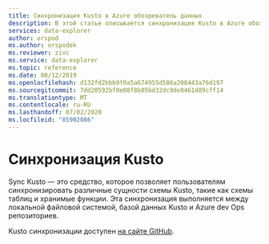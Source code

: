 ```yaml
---
title: Синхронизация Kusto в Azure обозреватель данных
description: В этой статье описывается синхронизация Kusto в Azure обозреватель данных.
services: data-explorer
author: orspod
ms.author: orspodek
ms.reviewer: zivc
ms.service: data-explorer
ms.topic: reference
ms.date: 08/12/2019
ms.openlocfilehash: d132fd2bbb9f0a5a674955d586a208443a76d197
ms.sourcegitcommit: 7dd20592bf0e08f8b05bd32dc9de8461d89cff14
ms.translationtype: MT
ms.contentlocale: ru-RU
ms.lasthandoff: 07/02/2020
ms.locfileid: "85902086"
---
```

# <a name="sync-kusto"></a>Синхронизация Kusto

Sync Kusto — это средство, которое позволяет пользователям синхронизировать различные сущности схемы Kusto, такие как схемы таблиц и хранимые функции. Эта синхронизация выполняется между локальной файловой системой, базой данных Kusto и Azure dev Ops репозиториев.

Kusto синхронизации доступен [на сайте GitHub](https://github.com/microsoft/synckusto).


